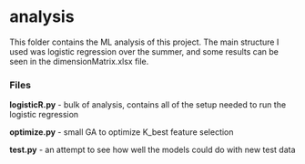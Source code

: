 # analysis

This folder contains the ML analysis of this project. The main structure I used was logistic regression over the summer, and some results can be seen in the dimensionMatrix.xlsx file.

### Files

__logisticR.py__ - bulk of analysis, contains all of the setup needed to run the logistic regression

__optimize.py__ - small GA to optimize K_best feature selection

__test.py__ - an attempt to see how well the models could do with new test data
